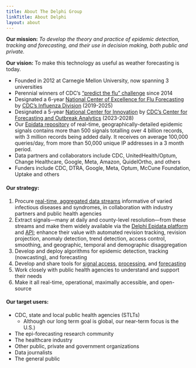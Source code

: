 ```yaml
---
title: About The Delphi Group
linkTitle: About Delphi
layout: about
---
```


**Our mission:** *To develop the theory and practice of epidemic detection, tracking and forecasting, and their use in decision making, both public and private.*

**Our vision:** To make this technology as useful as weather forecasting is today.

- Founded in 2012 at Carnegie Mellon University, now spanning 3 universities
- Perennial winners of CDC’s [“predict the flu” challenge](https://www.cdc.gov/flu/weekly/flusight/index.html) since 2014
- Designated a 6-year [National Center of Excellence for Flu Forecasting](https://delphi.cmu.edu/about/center-of-excellence/) by [CDC’s Influenza Division](https://www.cdc.gov/ncird/flu.html) (2019-2025)
- Designated a 5-year [National Center for Innovation](https://www.cs.cmu.edu/news/2023/delphi-cdc-center) by [CDC’s Center for Forecasting and Outbreak Analytics](https://www.cdc.gov/forecast-outbreak-analytics/index.html) (2023-2028)
- Our [Epidata repository](https://cmu-delphi.github.io/delphi-epidata/) of real-time, geographically-detailed epidemic signals contains more than 500 signals totalling over 4 billion records, with 3 million records being added daily.  It receives on average 100,000 queries/day, from more than 50,000 unique IP addresses in a 3 month period.
- Data partners and collaborators include CDC, UnitedHealth/Optum, Change Healthcare, Google, Meta, Amazon, QuidelOrtho, and others
- Funders include CDC, DTRA, Google, Meta, Optum, McCune Foundation, Uptake and others

#### Our strategy:
1. Procure [real-time, aggregated data streams](https://cmu-delphi.github.io/delphi-epidata/) informative of varied infectious diseases and syndromes, in collaboration with industry partners and public health agencies
1. Extract signals—many at daily and county-level resolution—from these streams and make them widely available via the [Delphi Epidata platform](https://delphi.cmu.edu/covidcast/) and [API](https://cmu-delphi.github.io/delphi-epidata/); enhance their value with automated revision tracking, revision projection, anomaly detection, trend detection, access control, smoothing, and geographic, temporal and demographic disaggregation
1. Develop and deploy algorithms for epidemic detection, tracking (nowcasting), and forecasting
1. Develop and share tools for [signal access](https://cmu-delphi.github.io/epidatr/), [processing](https://cmu-delphi.github.io/epiprocess/), and [forecasting](https://cmu-delphi.github.io/epipredict/)
1. Work closely with public health agencies to understand and support their needs
1. Make it all real-time, operational, maximally accessible, and open-source

#### Our target users:
- CDC, state and local public health agencies (STLTs)
  - Although our long term goal is global, our near-term focus is the U.S.)
- The epi-forecasting research community
- The healthcare industry
- Other public, private and government organizations
- Data journalists
- The general public
